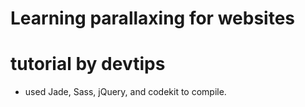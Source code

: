 # Learning parallaxing for websites
# tutorial by devtips


- used Jade, Sass, jQuery, and codekit to compile. 
